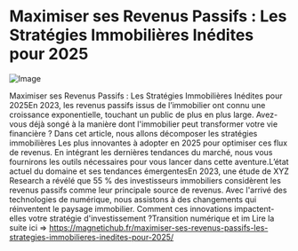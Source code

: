 # Maximiser ses Revenus Passifs : Les Stratégies Immobilières Inédites pour 2025

![Image](https://images.pexels.com/photos/16461718/pexels-photo-16461718.jpeg?auto=compress&cs=tinysrgb&h=650&w=940)

Maximiser ses Revenus Passifs : Les Stratégies Immobilières Inédites pour 2025En 2023, les revenus passifs issus de l’immobilier ont connu une croissance exponentielle, touchant un public de plus en plus large. Avez-vous déjà songé à la manière dont l'immobilier peut transformer votre vie financière ? Dans cet article, nous allons décomposer les stratégies immobilières Les plus innovantes à adopter en 2025 pour optimiser ces flux de revenus. En intégrant les dernières tendances du marché, nous vous fournirons les outils nécessaires pour vous lancer dans cette aventure.L’état actuel du domaine et ses tendances émergentesEn 2023, une étude de XYZ Research a révélé que 55 % des investisseurs immobiliers considèrent les revenus passifs comme leur principale source de revenus. Avec l'arrivé des technologies de numérique, nous assistons à des changements qui réinventent le paysage immobilier. Comment ces innovations impactent-elles votre stratégie d'investissement ?Transition numérique et im Lire la suite ici => https://magnetichub.fr/maximiser-ses-revenus-passifs-les-strategies-immobilieres-inedites-pour-2025/

